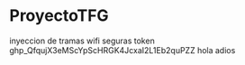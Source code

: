 # ProyectoTFG
inyeccion de tramas wifi seguras
token
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
hola
adios